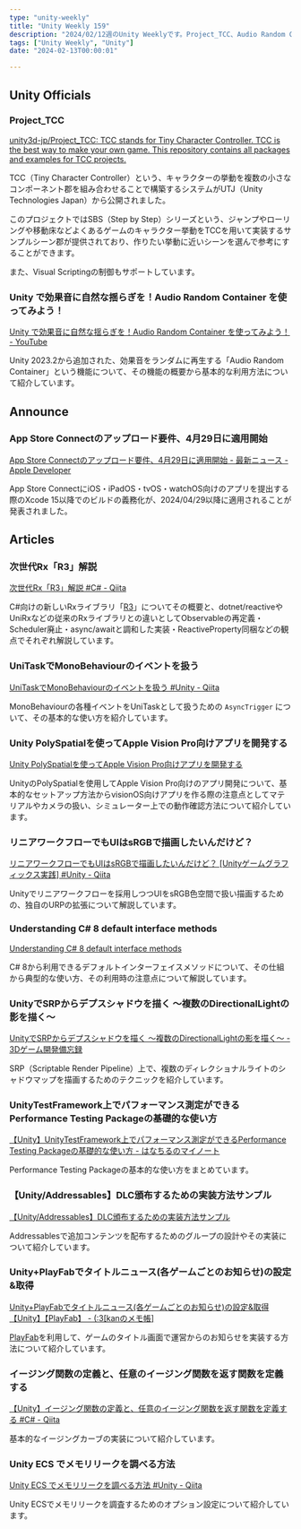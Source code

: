 ```yaml
---
type: "unity-weekly"
title: "Unity Weekly 159"
description: "2024/02/12週のUnity Weeklyです。Project_TCC、Audio Random Container、R3などについて取り上げています。"
tags: ["Unity Weekly", "Unity"]
date: "2024-02-13T00:00:01"

---
```


## Unity Officials

### Project_TCC

[unity3d-jp/Project_TCC: TCC stands for Tiny Character Controller. TCC is the best way to make your own game. This repository contains all packages and examples for TCC projects.](https://github.com/unity3d-jp/Project_TCC)

TCC（Tiny Character Controller）という、キャラクターの挙動を複数の小さなコンポーネント郡を組み合わせることで構築するシステムがUTJ（Unity Technologies Japan）から公開されました。

このプロジェクトではSBS（Step by Step）シリーズという、ジャンプやローリングや移動床などよくあるゲームのキャラクター挙動をTCCを用いて実装するサンプルシーン郡が提供されており、作りたい挙動に近いシーンを選んで参考にすることができます。

また、Visual Scriptingの制御もサポートしています。

### Unity で効果音に自然な揺らぎを！Audio Random Container を使ってみよう！

[Unity で効果音に自然な揺らぎを！Audio Random Container を使ってみよう！ - YouTube](https://www.youtube.com/watch?v=wM0kMg6OkKo)

Unity 2023.2から追加された、効果音をランダムに再生する「Audio Random Container」という機能について、その機能の概要から基本的な利用方法について紹介しています。

## Announce

### App Store Connectのアップロード要件、4月29日に適用開始

[App Store Connectのアップロード要件、4月29日に適用開始 - 最新ニュース - Apple Developer](https://developer.apple.com/jp/news/?id=fxu2qp7b)

App Store ConnectにiOS・iPadOS・tvOS・watchOS向けのアプリを提出する際のXcode 15以降でのビルドの義務化が、2024/04/29以降に適用されることが発表されました。

## Articles

### 次世代Rx「R3」解説

[次世代Rx「R3」解説 #C# - Qiita](https://qiita.com/toRisouP/items/e7be5a5a43058556db8f)

C#向けの新しいRxライブラリ「[R3](https://github.com/Cysharp/R3)」についてその概要と、dotnet/reactiveやUniRxなどの従来のRxライブラリとの違いとしてObservableの再定義・Scheduler廃止・async/awaitと調和した実装・ReactiveProperty同梱などの観点でそれぞれ解説しています。

### UniTaskでMonoBehaviourのイベントを扱う

[UniTaskでMonoBehaviourのイベントを扱う #Unity - Qiita](https://qiita.com/toRisouP/items/baafaef3e94ff13ce163)

MonoBehaviourの各種イベントをUniTaskとして扱うための `AsyncTrigger` について、その基本的な使い方を紹介しています。

### Unity PolySpatialを使ってApple Vision Pro向けアプリを開発する

[Unity PolySpatialを使ってApple Vision Pro向けアプリを開発する](https://zenn.dev/meson/articles/get-started-polyspatial)

UnityのPolySpatialを使用してApple Vision Pro向けのアプリ開発について、基本的なセットアップ方法からvisionOS向けアプリを作る際の注意点としてマテリアルやカメラの扱い、シミュレーター上での動作確認方法について紹介しています。

### リニアワークフローでもUIはsRGBで描画したいんだけど？

[リニアワークフローでもUIはsRGBで描画したいんだけど？ [Unityゲームグラフィックス実践] #Unity - Qiita](https://qiita.com/suzuna-honda/items/da7e61e8ac24b375cdc1)

Unityでリニアワークフローを採用しつつUIをsRGB色空間で扱い描画するための、独自のURPの拡張について解説しています。

### Understanding C# 8 default interface methods

[Understanding C# 8 default interface methods](https://andrewlock.net/understanding-default-interface-methods/)

C# 8から利用できるデフォルトインターフェイスメソッドについて、その仕組から典型的な使い方、その利用時の注意点について解説しています。

### UnityでSRPからデプスシャドウを描く 〜複数のDirectionalLightの影を描く〜

[UnityでSRPからデプスシャドウを描く 〜複数のDirectionalLightの影を描く〜 - 3Dゲーム開発備忘録](https://daiki-eguchi.hatenablog.com/entry/2024/02/08/190116)

SRP（Scriptable Render Pipeline）上で、複数のディレクショナルライトのシャドウマップを描画するためのテクニックを紹介しています。

### UnityTestFramework上でパフォーマンス測定ができるPerformance Testing Packageの基礎的な使い方

[【Unity】UnityTestFramework上でパフォーマンス測定ができるPerformance Testing Packageの基礎的な使い方 - はなちるのマイノート](https://www.hanachiru-blog.com/entry/2024/02/05/120000)

Performance Testing Packageの基本的な使い方をまとめています。

### 【Unity/Addressables】DLC頒布するための実装方法サンプル

[【Unity/Addressables】DLC頒布するための実装方法サンプル](https://zenn.dev/tigrig/articles/dfca34b4d307b9)

Addressablesで追加コンテンツを配布するためのグループの設計やその実装について紹介しています。

### Unity+PlayFabでタイトルニュース(各ゲームごとのお知らせ)の設定&取得

[Unity+PlayFabでタイトルニュース(各ゲームごとのお知らせ)の設定&取得【Unity】【PlayFab】 - (:3[kanのメモ帳]](https://kan-kikuchi.hatenablog.com/entry/PlayFab_TilteNews)

[PlayFab](https://playfab.com/)を利用して、ゲームのタイトル画面で運営からのお知らせを実装する方法について紹介しています。

### イージング関数の定義と、任意のイージング関数を返す関数を定義する

[【Unity】イージング関数の定義と、任意のイージング関数を返す関数を定義する #C# - Qiita](https://qiita.com/amanatsutouko/items/e80997f9eb72e76db4f1)

基本的なイージングカーブの実装について紹介しています。

### Unity ECS でメモリリークを調べる方法

[Unity ECS でメモリリークを調べる方法 #Unity - Qiita](https://qiita.com/br_branch/items/e7723dd9d3fe6253e81b)

Unity ECSでメモリリークを調査するためのオプション設定について紹介しています。